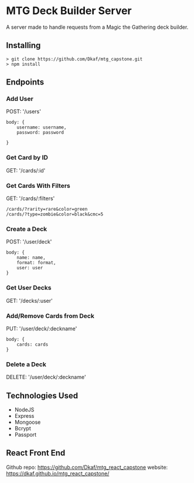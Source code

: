 # MTG Deck Builder Server

A server made to handle requests from a Magic the Gathering deck builder.

## Installing
```
> git clone https://github.com/Dkaf/mtg_capstone.git
> npm install
```

## Endpoints

### Add User
POST: '/users'
```
body: {
	username: username,
	password: password

}
```

### Get Card by ID
GET: '/cards/:id'

### Get Cards With Filters
GET: '/cards/:filters'
```
/cards/?rarity=rare&color=green
/cards/?type=zombie&color=black&cmc=5
```

### Create a Deck
POST: '/user/deck'
```
body: {
	name: name,
	format: format,
	user: user
}
```

### Get User Decks
GET: '/decks/:user'

### Add/Remove Cards from Deck
PUT: '/user/deck/:deckname'
```
body: {
	cards: cards
}
```

### Delete a Deck
DELETE: '/user/deck/:deckname'

## Technologies Used
<ul>
	<li>NodeJS</li>
	<li>Express</li>
	<li>Mongoose</li>
	<li>Bcrypt</li>
	<li>Passport</li>
</ul>

## React Front End
Github repo: https://github.com/Dkaf/mtg_react_capstone
website: https://dkaf.github.io/mtg_react_capstone/
